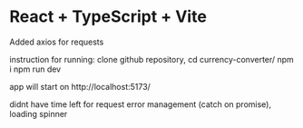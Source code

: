 # React + TypeScript + Vite

Added axios for requests

instruction for running:
clone github repository,
cd currency-converter/
npm i
npm run dev

app will start on
http://localhost:5173/

didnt have time left for request error management (catch on promise), loading spinner
